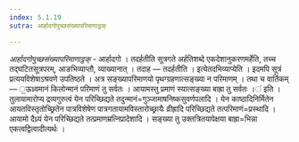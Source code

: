 ```yaml
---
index: 5.1.19
sutra: आर्हादगोपुच्छसंख्यापरिमाणाट्ठक्

---
```

_आर्हादगोपुच्छसंख्यापरिमाणाट्ठक्_ - आर्हादगो । तदर्हतीति सूत्रगते अर्हतिशब्दे एकदेशानुकरणमर्हेति, तच्च तद्घटितसूत्रपरम्, आङभिव्याप्तौ, व्याख्यानात् । तदाह — तदर्हतीति । इत्येतदभिव्याप्येति । इदमपि सूत्रं प्रत्ययविशेषाऽश्रवणे उपतिष्ठते । अत्र सङ्ख्यापरिमाणयो पृथग्ग्रहणात्सङ्ख्या न परिमाणम् । तथा च वार्तिकम् — ॒ऊध्र्वमानं किलोन्मानं परिमाणं तु सर्वतः । आयामस्तु प्रमाणं स्यात्सङ्ख्या बाह्रा तु सर्वतः ।॑ इति । तुलायामारोप्य द्रव्यगुरुत्वं येन परिच्छिद्यते तदुन्मानं=गुञ्जामाषनिष्कसुवर्णपलादि । येन काष्ठादिनिर्मितेन आयतविस्तृतोच्छ्रितेन पात्रविशेषेण पात्रगतायामविस्तारोच्छ्रायैः व्रीह्रादि परिच्छिद्यते तत्परिमाणं=प्रस्थादि । आयामो दैध्र्यं येन परिच्छिद्यते तत्प्रमाणम्रत्निप्रादेशादि । सङ्ख्या तु उक्तत्रितयापेक्षया बाह्रा=भिन्ना एकत्वद्वित्वादीत्यर्थः ।